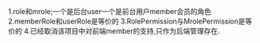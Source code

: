 1.role和mrole;一个是后台user一个是前台用户member会员的角色
2.memberRole和userRole是等价的
3.RolePermission与MrolePermission是等价的
4.已经取消该项目中对前端member的支持,只作为后端管理存在.
